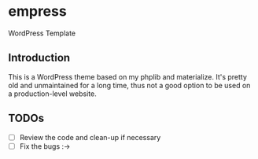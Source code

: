 # empress

WordPress Template

## Introduction

This is a WordPress theme based on my phplib and materialize. It's pretty old and
unmaintained for a long time, thus not a good option to be used on a production-level
website.

## TODOs

- [ ] Review the code and clean-up if necessary
- [ ] Fix the bugs :->
